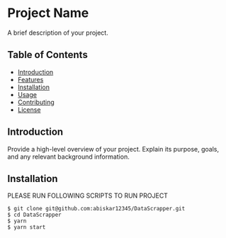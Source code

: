 # Project Name

A brief description of your project.

## Table of Contents

- [Introduction](#introduction)
- [Features](#features)
- [Installation](#installation)
- [Usage](#usage)
- [Contributing](#contributing)
- [License](#license)

## Introduction

Provide a high-level overview of your project. Explain its purpose, goals, and any relevant background information.

## Installation

PLEASE RUN FOLLOWING SCRIPTS TO RUN PROJECT

```shell
$ git clone git@github.com:abiskar12345/DataScrapper.git
$ cd DataScrapper
$ yarn
$ yarn start
```
